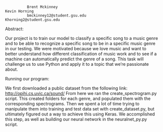               Brent Mckinney                                                      Kevin Horning
              bmckinney12@student.gsu.edu                                         Khorning2@student.gsu.edu


Abstract:

Our project is to train our model to classify a specific song to a music genre and to be able to recognize a specific song to be in a specific music genre in our testing. We were motivated because we love music and want to better understand how different classification of music work and to see if a machine can automatically predict the genre of a song. This task will challenge us to use Python and apply it to a topic that we’re passionate about.

Running our program:

We first downloaded a public dataset from the following link: http://opihi.cs.uvic.ca/sound/ From here we ran the create_spectrogram.py script. This created folders for each genre, and populated them with the corresponding spectrograms. Then we spent a lot of time trying to manipulate them into training and test data set with create_dataset.py, but ultimately figured out a way to achieve this using Keras. We accomplished this step, as well as building our neural network in the neuralnet_py.py script. 




